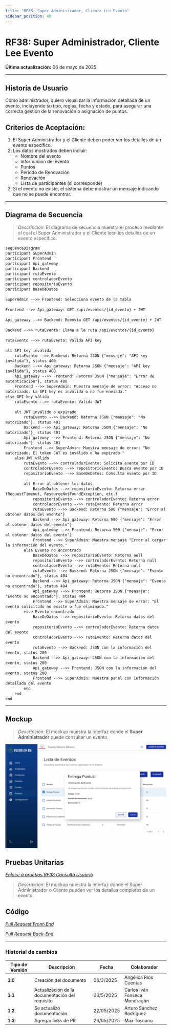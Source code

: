 ```yaml
---
title: "RF38: Super Administrador, Cliente Lee Evento"
sidebar_position: 40
---
```


# RF38: Super Administrador, Cliente Lee Evento

**Última actualización:** 06 de mayo de 2025

---

## Historia de Usuario

Como administrador, quiero visualizar la información detallada de un evento, incluyendo su tipo, reglas, fecha y estado, para asegurar una correcta gestión de la renovación o asignación de puntos.

## **Criterios de Aceptación:**

1. El Super Administrador y el Cliente deben poder ver los detalles de un evento específico.
2. Los datos mostrados deben incluir:
   - Nombre del evento
   - Información del evento
   - Puntos
   - Periodo de Renovación
   - Renovación
   - Lista de participantes (si corresponde)
3. Si el evento no existe, el sistema debe mostrar un mensaje indicando que no se puede encontrar.

---

## **Diagrama de Secuencia**

> _Descripción_: El diagrama de secuencia muestra el proceso mediante el cual el Super Administrador y el Cliente leen los detalles de un evento específico.

```mermaid
sequenceDiagram
participant SuperAdmin
participant Frontend
participant Api_gateway
participant Backend
participant rutaEvento
participant controladorEvento
participant repositorioEvento
participant BaseDeDatos

SuperAdmin -->> Frontend: Selecciona evento de la tabla

Frontend -->> Api_gateway: GET /api/eventos/{id_evento} + JWT

Api_gateway -->> Backend: Reenvía GET /api/eventos/{id_evento} + JWT

Backend -->> rutaEvento: Llama a la ruta /api/eventos/{id_evento}

rutaEvento -->> rutaEvento: Valida API key

alt API key inválida
    rutaEvento -->> Backend: Retorna JSON {"mensaje": "API key inválida"}, status 400
    Backend -->> Api_gateway: Retorna JSON {"mensaje": "API key inválida"}, status 400
    Api_gateway -->> Frontend: Retorna JSON {"mensaje": "Error de autenticación"}, status 400
    Frontend -->> SuperAdmin: Muestra mensaje de error: "Acceso no autorizado. La API key es inválida o no fue enviada."
else API key válida
    rutaEvento -->> rutaEvento: Valida JWT

    alt JWT inválido o expirado
        rutaEvento -->> Backend: Retorna JSON {"mensaje": "No autorizado"}, status 401
        Backend -->> Api_gateway: Retorna JSON {"mensaje": "No autorizado"}, status 401
        Api_gateway -->> Frontend: Retorna JSON {"mensaje": "No autorizado"}, status 401
        Frontend -->> SuperAdmin: Muestra mensaje de error: "No autorizado. El token JWT es inválido o ha expirado."
    else JWT válido
        rutaEvento -->> controladorEvento: Solicita evento por ID
        controladorEvento -->> repositorioEvento: Busca evento por ID
        repositorioEvento -->> BaseDeDatos: Consulta evento por ID

        alt Error al obtener los datos
            BaseDeDatos -->> repositorioEvento: Retorna error (RequestTimeout, ResourceNotFoundException, etc.)
            repositorioEvento -->> controladorEvento: Retorna error
            controladorEvento -->> rutaEvento: Retorna error
            rutaEvento -->> Backend: Retorna 500 {"mensaje": "Error al obtener datos del evento"}
            Backend -->> Api_gateway: Retorna 500 {"mensaje": "Error al obtener datos del evento"}
            Api_gateway -->> Frontend: Retorna 500 {"mensaje": "Error al obtener datos del evento"}
            Frontend -->> SuperAdmin: Muestra mensaje "Error al cargar la información del evento."
        else Evento no encontrado
            BaseDeDatos -->> repositorioEvento: Retorna null
            repositorioEvento -->> controladorEvento: Retorna null
            controladorEvento -->> rutaEvento: Retorna null
            rutaEvento -->> Backend: Retorna JSON {"mensaje": "Evento no encontrado"}, status 404
            Backend -->> Api_gateway: Retorna JSON {"mensaje": "Evento no encontrado"}, status 404
            Api_gateway -->> Frontend: Retorna JSON {"mensaje": "Evento no encontrado"}, status 404
            Frontend -->> SuperAdmin: Muestra mensaje de error: "El evento solicitado no existe o fue eliminado."
        else Evento encontrado
            BaseDeDatos -->> repositorioEvento: Retorna datos del evento
            repositorioEvento -->> controladorEvento: Retorna datos del evento
            controladorEvento -->> rutaEvento: Retorna datos del evento
            rutaEvento -->> Backend: JSON con la información del evento, status 200
            Backend -->> Api_gateway: JSON con la información del evento, status 200
            Api_gateway -->> Frontend: JSON con la información del evento, status 200
            Frontend -->> SuperAdmin: Muestra panel con información detallada del evento
        end
    end
end
```

---

## **Mockup**

> _Descripción_: El mockup muestra la interfaz donde el **Super Administrador** puede consultar un evento.

![Interfaz para consultar un evento](imagenes/RF38ConsultaEvento.png)

## **Pruebas Unitarias**

_<u>[Enlace a pruebas RF38 Consulta Usuario](https://docs.google.com/spreadsheets/d/1NLGwGrGA5PVOEzLaqxa8Ts1D_Ng3QzzqNKWJYUzxD-M/edit?gid=1081692928#gid=1081692928)</u>_

> _Descripción_: El mockup muestra la interfaz donde el Super Administrador o Cliente pueden ver los detalles completos de un evento.

## **Código**

_<u>[Pull Request Front-End](https://github.com/CodeAnd-Co/Frontend-Text-Lines/pull/64)</u>_

_<u>[Pull Request Back-End](https://github.com/CodeAnd-Co/Backend-textiles/pull/53)</u>_

---

### Historial de cambios

| **Tipo de Versión** | **Descripción**                                 | **Fecha**  | **Colaborador**               |
| ------------------- | ----------------------------------------------- | ---------- | ----------------------------- |
| **1.0**             | Creación del documento                          | 06/3/2025  | Angélica Rios Cuentas         |
| **1.1**             | Actualización de la documentación del requisito | 06/5/2025  | Carlos Iván Fonseca Mondragón |
| **1.2**             | Se actualizó documentación.                     | 22/05/2025 | Arturo Sánchez Rodríguez      |
| **1.3**             | Agregar links de PR                             | 26/05/2025 | Max Toscano                   |
